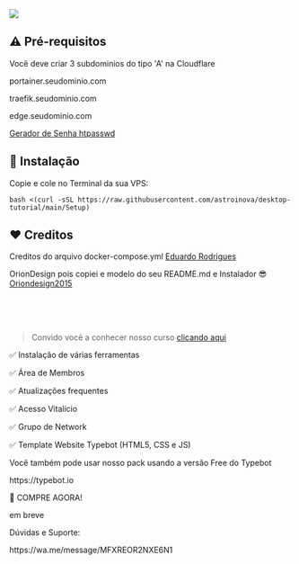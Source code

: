 
<img src="https://i.postimg.cc/JnN8zFPH/Capa-facebook-marketing-digital-minimalista-preto-roxo-azul.png"> 

## ⚠️ Pré-requisitos

Você deve criar 3 subdominios do tipo 'A' na Cloudflare 
<p>portainer.seudominio.com</p>
<p>traefik.seudominio.com</p>
<p>edge.seudominio.com</p>

<a href="https://app.afcode.com.br/gerador-senhas">Gerador de Senha htpasswd</a>

## 💽 Instalação

<p>Copie e cole no Terminal da sua VPS:</p>

```
bash <(curl -sSL https://raw.githubusercontent.com/astroinova/desktop-tutorial/main/Setup)
```

## ❤️ Creditos

<p>Creditos do arquivo docker-compose.yml <a href="https://www.youtube.com/@astrogestor">Eduardo Rodrigues</a></p>
<p>OrionDesign pois copiei e modelo do seu README.md e Instalador 😎 <a href="https://github.com/oriondesign2015/SetupOrion">Oriondesign2015</a> </p>
<br><br><br>

> Convido você a conhecer nosso curso
[clicando aqui](https:/embreve)

<p>✅ Instalação de várias ferramentas</p>
<p>✅ Área de Membros</p>
<p>✅ Atualizações frequentes</p>
<p>✅ Acesso Vitalício </p>
<p>✅ Grupo de Network</p>
<p>✅ Template Website Typebot (HTML5, CSS e JS)</p>


<p>Você também pode usar nosso pack usando a versão Free do Typebot</p>
<p>https://typebot.io</p>

<p>🛒 COMPRE AGORA!</p>
<p>em breve</p>

<p>Dúvidas e Suporte:</p>
<p>https://wa.me/message/MFXREOR2NXE6N1</p>